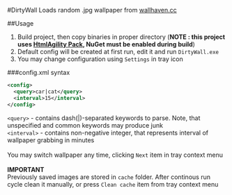 #DirtyWall
Loads random .jpg wallpaper from <a href="http://wallhaven.cc" target="_blank">wallhaven.cc</a>

##Usage

1. Build project, then copy binaries in proper directory (<b>NOTE : this project uses <a href="https://htmlagilitypack.codeplex.com/" target="_blank">HtmlAgility Pack</a>, NuGet must be enabled during build</b>) 
2. Default config will be created at first run, edit it and run <code>DirtyWall.exe</code>
3. You may change configuration using <code>Settings</code> in tray icon

###config.xml syntax

``` xml
<config>
  <query>car|cat</query>
  <interval>15</interval>
</config>
```

<code>&lt;query&gt;</code> - contains dash(|)-separated keywords to parse. Note, that unspecified and common keywords may produce junk<br/>
<code>&lt;interval&gt;</code> - contains non-negative integer, that represents interval of wallpaper grabbing in minutes
<br/><br/>
You may switch wallpaper any time, clicking <code>Next</code> item in tray context menu
<br/><br/>
<b>IMPORTANT</b><br/>
Previously saved images are stored in <code>cache</code> folder. After continous run cycle clean it manually, or press <code>Clean cache</code> item from tray context menu



